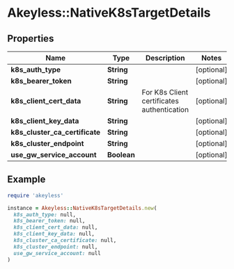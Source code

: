 # Akeyless::NativeK8sTargetDetails

## Properties

| Name | Type | Description | Notes |
| ---- | ---- | ----------- | ----- |
| **k8s_auth_type** | **String** |  | [optional] |
| **k8s_bearer_token** | **String** |  | [optional] |
| **k8s_client_cert_data** | **String** | For K8s Client certificates authentication | [optional] |
| **k8s_client_key_data** | **String** |  | [optional] |
| **k8s_cluster_ca_certificate** | **String** |  | [optional] |
| **k8s_cluster_endpoint** | **String** |  | [optional] |
| **use_gw_service_account** | **Boolean** |  | [optional] |

## Example

```ruby
require 'akeyless'

instance = Akeyless::NativeK8sTargetDetails.new(
  k8s_auth_type: null,
  k8s_bearer_token: null,
  k8s_client_cert_data: null,
  k8s_client_key_data: null,
  k8s_cluster_ca_certificate: null,
  k8s_cluster_endpoint: null,
  use_gw_service_account: null
)
```

